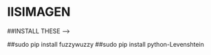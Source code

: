 # IISIMAGEN

##INSTALL THESE -->

##sudo pip install fuzzywuzzy
##sudo pip install python-Levenshtein